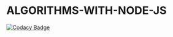 # ALGORITHMS-WITH-NODE-JS
[![Codacy Badge](https://api.codacy.com/project/badge/Grade/d4397d7c88e24308a3555b4687d0f72e)](https://app.codacy.com/manual/josphatwambugu77/ALGORITHMS-WITH-NODE-JS?utm_source=github.com&utm_medium=referral&utm_content=wambugucoder/ALGORITHMS-WITH-NODE-JS&utm_campaign=Badge_Grade_Dashboard)